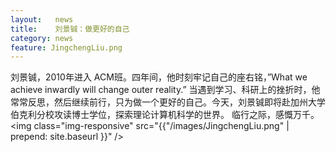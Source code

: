 ```yaml
---
layout:   news
title:    刘景铖：做更好的自己
category: news
feature: JingchengLiu.png
---
```


刘景铖，2010年进入 ACM班。四年间，他时刻牢记自己的座右铭，”What we achieve inwardly will change outer reality.” 当遇到学习、科研上的挫折时，他常常反思，然后继续前行，只为做一个更好的自己。今天，刘景铖即将赴加州大学伯克利分校攻读博士学位，探索理论计算机科学的世界。 临行之际，感慨万千。<!--break-->
<img class="img-responsive" src="{{"/images/JingchengLiu.png" | prepend: site.baseurl }}" />


